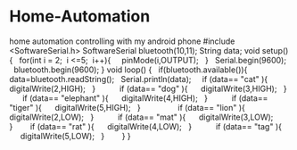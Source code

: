 # Home-Automation
home automation controlling with my android phone
#include <SoftwareSerial.h>
SoftwareSerial bluetooth(10,11);
String data;
void setup() {
  for(int i = 2;  i <=5;  i++){
    pinMode(i,OUTPUT);
  }
  Serial.begin(9600);
  bluetooth.begin(9600);
}
void loop() {
  if(bluetooth.available()){
  data=bluetooth.readString();
  Serial.println(data);
  
  if (data== "cat" ){
     digitalWrite(2,HIGH);
  }
        
  if (data== "dog" ){
     digitalWrite(3,HIGH);
  }
  
  
  if (data== "elephant" ){
     digitalWrite(4,HIGH);
  }
        
  if (data== "tiger" ){
     digitalWrite(5,HIGH);
  }     
  
        
  if (data== "lion" ){
     digitalWrite(2,LOW);
  }
        
  if (data== "mat" ){
     digitalWrite(3,LOW);
  }      
  if (data== "rat" ){
     digitalWrite(4,LOW);
  }
        
  if (data== "tag" ){
     digitalWrite(5,LOW);
  }      
  }
}
